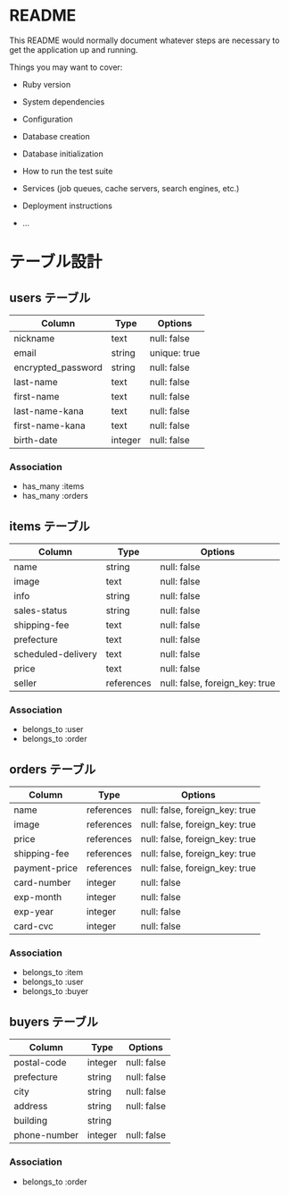 # README

This README would normally document whatever steps are necessary to get the
application up and running.

Things you may want to cover:

* Ruby version

* System dependencies

* Configuration

* Database creation

* Database initialization

* How to run the test suite

* Services (job queues, cache servers, search engines, etc.)

* Deployment instructions

* ...


# テーブル設計

## users テーブル

| Column             | Type    | Options      |
| ------------------ | ------- | ------------ |
| nickname           | text    | null: false  |
| email              | string  | unique: true |
| encrypted_password | string  | null: false  |
| last-name          | text    | null: false  |
| first-name         | text    | null: false  |
| last-name-kana     | text    | null: false  |
| first-name-kana    | text    | null: false  |
| birth-date         | integer | null: false  |

### Association

- has_many :items
- has_many :orders

## items テーブル

| Column             | Type       | Options                        |
| ------------------ | ---------- | ------------------------------ |
| name               | string     | null: false                    |
| image              | text       | null: false                    |
| info               | string     | null: false                    |
| sales-status       | string     | null: false                    |
| shipping-fee       | text       | null: false                    |
| prefecture         | text       | null: false                    |
| scheduled-delivery | text       | null: false                    |
| price              | text       | null: false                    |
| seller             | references | null: false, foreign_key: true |

### Association

- belongs_to :user
- belongs_to :order

## orders テーブル

| Column        | Type       | Options                        |
| ------------- | ---------- | ------------------------------ |
| name          | references | null: false, foreign_key: true |
| image         | references | null: false, foreign_key: true |
| price         | references | null: false, foreign_key: true |
| shipping-fee  | references | null: false, foreign_key: true |
| payment-price | references | null: false, foreign_key: true |
| card-number   | integer    | null: false                    |
| exp-month     | integer    | null: false                    |
| exp-year      | integer    | null: false                    |
| card-cvc      | integer    | null: false                    |

### Association

- belongs_to :item
- belongs_to :user
- belongs_to :buyer

## buyers テーブル

| Column       | Type    | Options     |
| ------------ | ------- | ----------- |
| postal-code  | integer | null: false |
| prefecture   | string  | null: false |
| city         | string  | null: false |
| address      | string  | null: false |
| building     | string  |             |
| phone-number | integer | null: false |

### Association

- belongs_to :order
